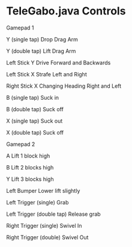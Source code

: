 # TeleGabo.java Controls

Gamepad 1	

Y (single tap)	Drop Drag Arm

Y (double tap)	Lift Drag Arm

Left Stick Y	Drive Forward and Backwards

Left Stick X	Strafe Left and Right

Right Stick X	Changing Heading Right and Left

B (single tap)	Suck in

B (double tap)	Suck off

X (single tap)	Suck out

X (double tap)	Suck off

Gamepad 2	

A	Lift 1 block high

B	Lift 2 blocks high

Y	Lift 3 blocks high

Left Bumper	Lower lift slightly

Left Trigger (single)	Grab

Left Trigger (double tap)	Release grab

Right Trigger (single)	Swivel In

Right Trigger (double)	Swivel Out
